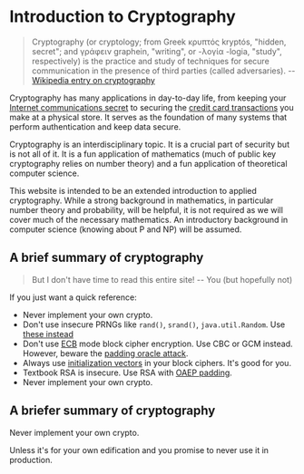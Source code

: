 # Introduction to Cryptography

> Cryptography (or cryptology; from Greek κρυπτός kryptós, "hidden, secret";
> and γράφειν graphein, "writing", or -λογία -logia, "study", respectively) is
> the practice and study of techniques for secure communication in the presence
> of third parties (called adversaries).
-- [Wikipedia entry on cryptography](http://en.wikipedia.org/wiki/Cryptography)

Cryptography has many applications in day-to-day life, from keeping your
[Internet communications
secret](http://en.wikipedia.org/wiki/Transport_Layer_Security) to securing the
[credit card transactions](http://en.wikipedia.org/wiki/EMV) you make at
a physical store. It serves as the foundation of many systems that perform
authentication and keep data secure.

Cryptography is an interdisciplinary topic. It is a crucial part of security but
is not all of it. It is a fun application of mathematics (much of public key
cryptography relies on number theory) and a fun application of theoretical
computer science.

This website is intended to be an extended introduction to applied
cryptography. While a strong background in mathematics, in particular number
theory and probability, will be helpful, it is not required as we will cover
much of the necessary mathematics. An introductory background in computer
science (knowing about P and NP) will be assumed.

## A brief summary of cryptography

> But I don't have time to read this entire site!
-- You (but hopefully not)

If you just want a quick reference:

* Never implement your own crypto.
* Don't use insecure PRNGs like `rand()`, `srand()`, `java.util.Random`. Use
[these instead](http://en.wikipedia.org/wiki/Cryptographically_secure_pseudorandom_number_generator)
* Don't use
[ECB](http://en.wikipedia.org/wiki/Block_cipher_mode_of_operation#Electronic_codebook_.28ECB.29)
mode block cipher encryption. Use CBC or GCM instead. However, beware the
[padding oracle attack](http://en.wikipedia.org/wiki/Padding_oracle_attack).
* Always use [initialization vectors](http://en.wikipedia.org/wiki/Initialization_vector)
in your block ciphers. It's good for you.
* Textbook RSA is insecure. Use RSA with [OAEP padding](http://en.wikipedia.org/wiki/Optimal_asymmetric_encryption_padding).
* Never implement your own crypto.

## A briefer summary of cryptography

Never implement your own crypto.

Unless it's for your own edification and you promise to never use it in
production.
